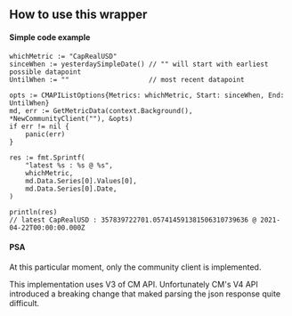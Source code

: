## How to use this wrapper

#### Simple code example

```
whichMetric := "CapRealUSD"
sinceWhen := yesterdaySimpleDate() // "" will start with earliest possible datapoint
UntilWhen := ""                    // most recent datapoint

opts := CMAPIListOptions{Metrics: whichMetric, Start: sinceWhen, End: UntilWhen}
md, err := GetMetricData(context.Background(), *NewCommunityClient(""), &opts)
if err != nil {
    panic(err)
}

res := fmt.Sprintf(
    "latest %s : %s @ %s",
    whichMetric,
    md.Data.Series[0].Values[0],
    md.Data.Series[0].Date,
)

println(res)
// latest CapRealUSD : 357839722701.057414591381506310739636 @ 2021-04-22T00:00:00.000Z
```

#### PSA

At this particular moment, only the community client is implemented. 

This implementation uses V3 of CM API. Unfortunately CM's V4 API introduced a breaking change that 
maked parsing the json response quite difficult. 
